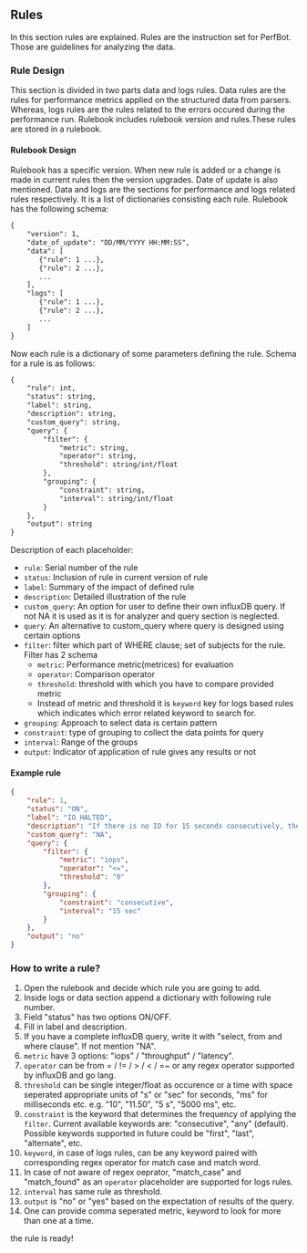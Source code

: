 ## Rules

In this section rules are explained. Rules are the instruction set for PerfBot. Those are guidelines for analyzing the data.

### Rule Design

This section is divided in two parts data and logs rules. Data rules are the rules for performance metrics applied on the structured data from parsers. Whereas, logs rules are the rules related to the errors occured during the performance run. Rulebook includes rulebook version and rules.These rules are stored in a rulebook.

#### Rulebook Design

Rulebook has a specific version. When new rule is added or a change is made in current rules then the version upgrades. Date of update is also mentioned. Data and logs are the sections for performance and logs related rules respectively. It is a list of dictionaries consisting each rule. Rulebook has the following schema:

```txt
{
    "version": 1,
    "date_of_update": "DD/MM/YYYY HH:MM:SS",
    "data": [
       {"rule": 1 ...},
       {"rule": 2 ...},
       ...
    ],
    "logs": [
       {"rule": 1 ...},
       {"rule": 2 ...},
       ...
    ]
}
```

Now each rule is a dictionary of some parameters defining the rule. Schema for a rule is as follows:

```txt
{
    "rule": int,
    "status": string,
    "label": string,
    "description": string,
    "custom_query": string,
    "query": {
        "filter": {
            "metric": string,
            "operator": string,
            "threshold": string/int/float
        },
        "grouping": {
            "constraint": string,
            "interval": string/int/float
        }
    },
    "output": string
}
```

Description of each placeholder:

* `rule`: Serial number of the rule
* `status`: Inclusion of rule in current version of rule
* `label`: Summary of the impact of defined rule
* `description`: Detailed illustration of the rule
* `custom_query`: An option for user to define their own influxDB query. If not NA it is used as it is for analyzer and query section is neglected.
* `query`: An alternative to custom_query where query is designed using certain options
* `filter`: filter which part of WHERE clause; set of subjects for the rule. Filter has 2 schema
  * `metric`: Performance metric(metrices) for evaluation
  * `operator`:  Comparison operator
  * `threshold`: threshold with which you have to compare provided metric
  * Instead of metric and threshold it is `keyword` key for logs based rules which indicates which error related keyword to search for.
* `grouping`: Approach to select data is certain pattern
* `constraint`: type of grouping to collect the data points for query
* `interval`: Range of the groups
* `output`: Indicator of application of rule gives any results or not

#### Example rule

```json
{
    "rule": 1,
    "status": "ON",
    "label": "IO HALTED",
    "description": "If there is no IO for 15 seconds consecutively, then the run is classified as bad.",
    "custom_query": "NA",
    "query": {
        "filter": {
            "metric": "iops",
            "operator": "<=",
            "threshold": "0"
        },
        "grouping": {
            "constraint": "consecutive",
            "interval": "15 sec"
        }
    },
    "output": "no"
}
```

### How to write a rule?

1. Open the rulebook and decide which rule you are going to add.
2. Inside logs or data section append a dictionary with following rule number.
3. Field "status" has two options ON/OFF.
4. Fill in label and description.
5. If you have a complete influxDB query, write it with "select, from and where clause". If not mention "NA".
6. `metric` have 3 options: "iops" / "throughput" / "latency".
7. `operator` can be from = / != / > / < / =~ or any regex operator supported by influxDB and go lang.
8. `threshold` can be single integer/float as occurence or a time with space seperated appropriate units of "s" or "sec" for seconds, "ms" for milliseconds etc. e.g. "10", "11.50", "5 s", "5000 ms", etc.
9. `constraint` is the keyword that determines the frequency of applying the `filter`. Current available keywords are: "consecutive", "any" (default). Possible keywords supported in future could be "first", "last", "alternate", etc.
10. `keyword`, in case of logs rules, can be any keyword paired with corresponding regex operator for match case and match word.
11. In case of not aware of regex oeprator, "match_case" and "match_found" as an `operator` placeholder are supported for logs rules.
12. `interval` has same rule as threshold.
13. `output` is "no" or "yes" based on the expectation of results of the query.
14. One can provide comma seperated metric, keyword to look for more than one at a time.

the rule is ready!
